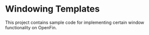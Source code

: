 # Windowing Templates

This project contains sample code for implementing certain window functionality on OpenFin.
